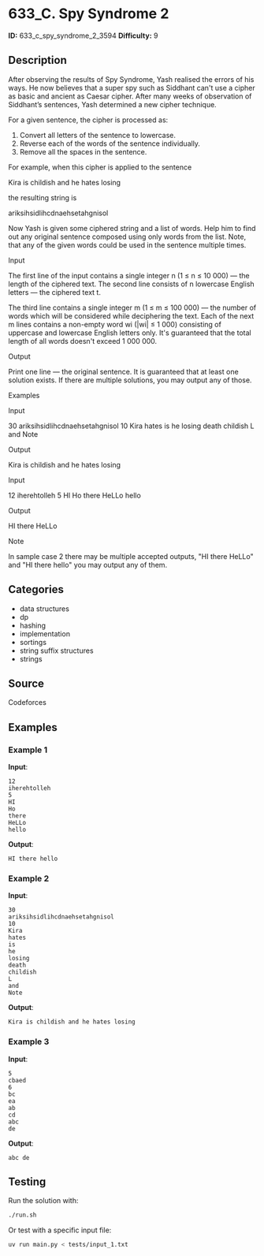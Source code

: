 # 633_C. Spy Syndrome 2

**ID:** 633_c_spy_syndrome_2_3594
**Difficulty:** 9

## Description

After observing the results of Spy Syndrome, Yash realised the errors of his ways. He now believes that a super spy such as Siddhant can't use a cipher as basic and ancient as Caesar cipher. After many weeks of observation of Siddhant’s sentences, Yash determined a new cipher technique.

For a given sentence, the cipher is processed as: 

  1. Convert all letters of the sentence to lowercase. 
  2. Reverse each of the words of the sentence individually. 
  3. Remove all the spaces in the sentence. 



For example, when this cipher is applied to the sentence

Kira is childish and he hates losing

the resulting string is

ariksihsidlihcdnaehsetahgnisol

Now Yash is given some ciphered string and a list of words. Help him to find out any original sentence composed using only words from the list. Note, that any of the given words could be used in the sentence multiple times.

Input

The first line of the input contains a single integer n (1 ≤ n ≤ 10 000) — the length of the ciphered text. The second line consists of n lowercase English letters — the ciphered text t.

The third line contains a single integer m (1 ≤ m ≤ 100 000) — the number of words which will be considered while deciphering the text. Each of the next m lines contains a non-empty word wi (|wi| ≤ 1 000) consisting of uppercase and lowercase English letters only. It's guaranteed that the total length of all words doesn't exceed 1 000 000.

Output

Print one line — the original sentence. It is guaranteed that at least one solution exists. If there are multiple solutions, you may output any of those.

Examples

Input

30
ariksihsidlihcdnaehsetahgnisol
10
Kira
hates
is
he
losing
death
childish
L
and
Note


Output

Kira is childish and he hates losing 


Input

12
iherehtolleh
5
HI
Ho
there
HeLLo
hello


Output

HI there HeLLo 

Note

In sample case 2 there may be multiple accepted outputs, "HI there HeLLo" and "HI there hello" you may output any of them. 

## Categories

- data structures
- dp
- hashing
- implementation
- sortings
- string suffix structures
- strings

## Source

Codeforces

## Examples

### Example 1

**Input**:
```
12
iherehtolleh
5
HI
Ho
there
HeLLo
hello
```

**Output**:
```
HI there hello
```

### Example 2

**Input**:
```
30
ariksihsidlihcdnaehsetahgnisol
10
Kira
hates
is
he
losing
death
childish
L
and
Note
```

**Output**:
```
Kira is childish and he hates losing
```

### Example 3

**Input**:
```
5
cbaed
6
bc
ea
ab
cd
abc
de
```

**Output**:
```
abc de
```


## Testing

Run the solution with:

```bash
./run.sh
```

Or test with a specific input file:

```bash
uv run main.py < tests/input_1.txt
```
